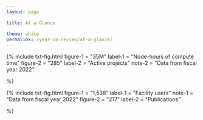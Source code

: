 ```yaml
---
layout: page

title: At a Glance

theme: white
permalink: /year-in-review/at-a-glance/
---
```

{%	include txt-fig.html 
	  	figure-1 = "35M"
		label-1 = "Node-hours of compute time"
		figure-2 = "285"
		label-2 = "Active projects"
		note-2 = "Data from fiscal year 2022"
		
%}

{%	include txt-fig.html 
	  	figure-1 = "1,538"
		label-1 = "Facility users"
		note-1 = "Data from fiscal year 2022"
		figure-2 = "217"
		label-2 = "Publications"
		
%}
